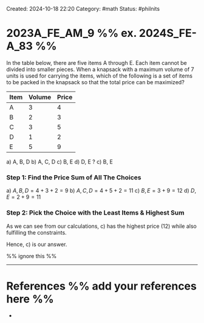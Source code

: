 Created: 2024-10-18 22:20
Category: #math
Status: #philnits



# 2023A_FE_AM_9 %% ex. 2024S_FE-A_83 %%

In the table below, there are five items A through E. Each item cannot be divided into smaller pieces. When a knapsack with a maximum volume of 7 units is used for carrying the items, which of the following is a set of items to be packed in the knapsack so that the total price can be maximized?

| Item | Volume | Price |
| ---- | ------ | ----- |
| A    | 3      | 4     |
| B    | 2      | 3     |
| C    | 3      | 5     |
| D    | 1      | 2     |
| E    | 5      | 9     |

a) A, B, D
b) A, C, D
c) B, E
d) D, E
?
c) B, E
### Step 1: Find the Price Sum of All The Choices

a) $A, B, D = 4 + 3 + 2 = 9$
b) $A,C,D = 4 + 5 + 2 = 11$
c) $B,E = 3 + 9 = 12$
d) $D,E = 2 + 9 = 11$

### Step 2: Pick the Choice with the Least Items & Highest Sum

As we can see from our calculations, c) has the highest price (12) while also fulfilling the constraints.

Hence, c) is our answer.





%% ignore this %%
<!--SR:!2025-04-29,15,290-->
---









# References %% add your references here %%
- 